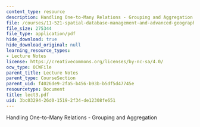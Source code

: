 ```yaml
---
content_type: resource
description: Handling One-to-Many Relations - Grouping and Aggregation
file: /courses/11-521-spatial-database-management-and-advanced-geographic-information-systems-spring-2003/3bc0329426d015192f34de12308fe651_lect3.pdf
file_size: 275344
file_type: application/pdf
hide_download: true
hide_download_original: null
learning_resource_types:
- Lecture Notes
license: https://creativecommons.org/licenses/by-nc-sa/4.0/
ocw_type: OCWFile
parent_title: Lecture Notes
parent_type: CourseSection
parent_uid: f4026de9-2fa5-b456-b93b-b5df5d47745e
resourcetype: Document
title: lect3.pdf
uid: 3bc03294-26d0-1519-2f34-de12308fe651
---
```

Handling One-to-Many Relations - Grouping and Aggregation